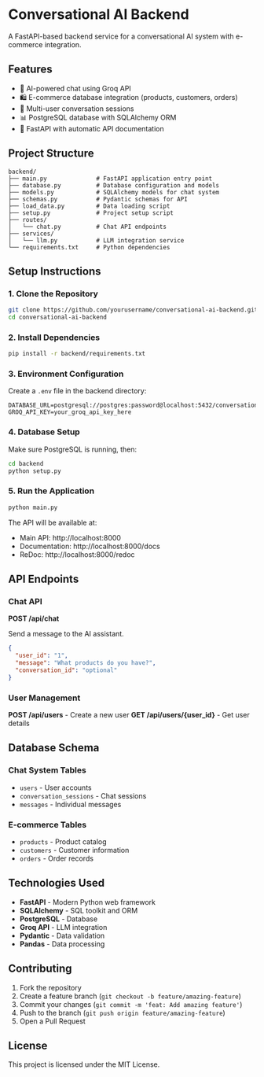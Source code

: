 # Conversational AI Backend

A FastAPI-based backend service for a conversational AI system with e-commerce integration.

## Features

- 🤖 AI-powered chat using Groq API
- 🛍️ E-commerce database integration (products, customers, orders)
- 💬 Multi-user conversation sessions
- 📊 PostgreSQL database with SQLAlchemy ORM
- 🚀 FastAPI with automatic API documentation

## Project Structure

```
backend/
├── main.py              # FastAPI application entry point
├── database.py          # Database configuration and models
├── models.py            # SQLAlchemy models for chat system
├── schemas.py           # Pydantic schemas for API
├── load_data.py         # Data loading script
├── setup.py             # Project setup script
├── routes/
│   └── chat.py          # Chat API endpoints
├── services/
│   └── llm.py           # LLM integration service
└── requirements.txt     # Python dependencies
```

## Setup Instructions

### 1. Clone the Repository

```bash
git clone https://github.com/yourusername/conversational-ai-backend.git
cd conversational-ai-backend
```

### 2. Install Dependencies

```bash
pip install -r backend/requirements.txt
```

### 3. Environment Configuration

Create a `.env` file in the backend directory:

```env
DATABASE_URL=postgresql://postgres:password@localhost:5432/conversational_ai
GROQ_API_KEY=your_groq_api_key_here
```

### 4. Database Setup

Make sure PostgreSQL is running, then:

```bash
cd backend
python setup.py
```

### 5. Run the Application

```bash
python main.py
```

The API will be available at:
- Main API: http://localhost:8000
- Documentation: http://localhost:8000/docs
- ReDoc: http://localhost:8000/redoc

## API Endpoints

### Chat API

**POST /api/chat**

Send a message to the AI assistant.

```json
{
  "user_id": "1",
  "message": "What products do you have?",
  "conversation_id": "optional"
}
```

### User Management

**POST /api/users** - Create a new user
**GET /api/users/{user_id}** - Get user details

## Database Schema

### Chat System Tables
- `users` - User accounts
- `conversation_sessions` - Chat sessions
- `messages` - Individual messages

### E-commerce Tables
- `products` - Product catalog
- `customers` - Customer information
- `orders` - Order records

## Technologies Used

- **FastAPI** - Modern Python web framework
- **SQLAlchemy** - SQL toolkit and ORM
- **PostgreSQL** - Database
- **Groq API** - LLM integration
- **Pydantic** - Data validation
- **Pandas** - Data processing

## Contributing

1. Fork the repository
2. Create a feature branch (`git checkout -b feature/amazing-feature`)
3. Commit your changes (`git commit -m 'feat: Add amazing feature'`)
4. Push to the branch (`git push origin feature/amazing-feature`)
5. Open a Pull Request

## License

This project is licensed under the MIT License.
